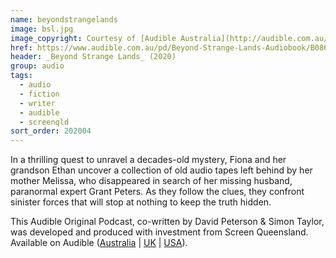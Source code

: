 ```yaml
---
name: beyondstrangelands
image: bsl.jpg
image_copyright: Courtesy of [Audible Australia](http://audible.com.au/)
href: https://www.audible.com.au/pd/Beyond-Strange-Lands-Audiobook/B086Q2LGBM
header: _Beyond Strange Lands_ (2020)
group: audio
tags:
  - audio
  - fiction
  - writer
  - audible
  - screenqld
sort_order: 202004
---
```

In a thrilling quest to unravel a decades-old mystery, Fiona and her grandson Ethan uncover a collection of old audio tapes left behind by her mother Melissa, who disappeared in search of her missing husband, paranormal expert Grant Peters. As they follow the clues, they confront sinister forces that will stop at nothing to keep the truth hidden.

This Audible Original Podcast, co-written by David Peterson & Simon Taylor, was developed and produced with investment from Screen Queensland. Available on Audible ([Australia](https://www.audible.com.au/pd/Beyond-Strange-Lands-Audiobook/B086Q2LGBM) \| [UK](https://www.audible.co.uk/pd/Beyond-Strange-Lands-Audiobook/B086Q3J5BM) \| [USA](https://www.audible.com/pd/Beyond-Strange-Lands-Audiobook/B0892SCVXM)).
